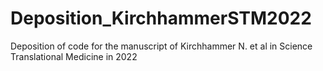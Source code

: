 # Deposition_KirchhammerSTM2022
Deposition of code for the manuscript of Kirchhammer N. et al in Science Translational Medicine in 2022
